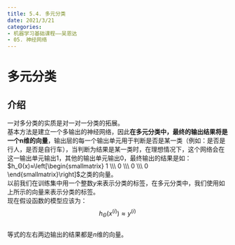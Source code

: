 ```yaml
---
title: 5.4. 多元分类
date: 2021/3/21
categories: 
- 机器学习基础课程——吴恩达
- 05. 神经网络
---
```

# 多元分类
## 介绍
一对多分类的实质是对一对一分类的拓展。  
基本方法是建立一个多输出的神经网络，因此**在多元分类中，最终的输出结果将是一个n维的向量**，输出层的每一个输出单元用于判断是否是某一类（例如：是否是行人，是否是自行车），当判断为结果是某一类时，在理想情况下，这个网络会在这一输出单元输出1，其他的输出单元输出0，最终输出的结果是如：$h_Θ(x)≈\left[\begin{smallmatrix} 1 \\\ 0 \\\ 0 \\\ 0 \end{smallmatrix}\right]$之类的向量。  
以前我们在训练集中用一个整数$y$来表示分类的标签，在多元分类中，我们使用如上所示的向量来表示分类的标签。  
现在假设函数的模型应该为：
$$h_Θ(x^{(i)})≈y^{(i)}$$  
等式的左右两边输出的结果都是$n$维的向量。
